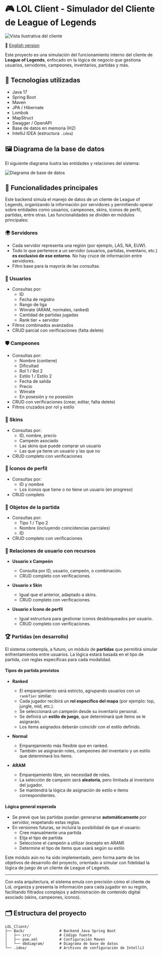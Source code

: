 # 🎮 LOL Client - Simulador del Cliente de League of Legends

![Vista ilustrativa del cliente](Back/docs/imgs/lolclient.jpg)

📄 [English version](Back/docs/README.en.md)

Este proyecto es una simulación del funcionamiento interno del cliente de **League of Legends**, enfocado en la lógica de negocio que gestiona usuarios, servidores, campeones, inventarios, partidas y más.

## 🚀 Tecnologías utilizadas

- Java 17
- Spring Boot
- Maven
- JPA / Hibernate
- Lombok
- MapStruct
- Swagger / OpenAPI
- Base de datos en memoria (H2)
- IntelliJ IDEA (estructura `.idea`)

## 🖼️ Diagrama de la base de datos

El siguiente diagrama ilustra las entidades y relaciones del sistema:

![Diagrama de base de datos](Back/docs/imgs/LoL.drawio.png)

## 🧠 Funcionalidades principales

Este backend simula el manejo de datos de un cliente de League of Legends, organizando la información por servidores y permitiendo operar sobre entidades como usuarios, campeones, skins, íconos de perfil, partidas, entre otras. Las funcionalidades se dividen en módulos principales:

### 🌍 Servidores
- Cada servidor representa una región (por ejemplo, LAS, NA, EUW).
- Todo lo que pertenece a un servidor (usuarios, partidas, inventario, etc.) **es exclusivo de ese entorno**. No hay cruce de información entre servidores.
- Filtro base para la mayoría de las consultas.

### 👤 Usuarios
- Consultas por:
  - ID
  - Fecha de registro
  - Rango de liga
  - Winrate (ARAM, normales, ranked)
  - Cantidad de partidas jugadas
  - Rank tier + servidor
- Filtros combinados avanzados
- CRUD parcial con verificaciones (falta delete)

### 🛡️ Campeones
- Consultas por:
  - Nombre (contiene)
  - Dificultad
  - Rol 1 / Rol 2
  - Estilo 1 / Estilo 2
  - Fecha de salida
  - Precio
  - Winrate
  - En posesión y no posesión
- CRUD con verificaciones (crear, editar, falta delete)
- Filtros cruzados por rol y estilo

### 🧥 Skins
- Consultas por:
  - ID, nombre, precio
  - Campeón asociado
  - Las skins que puede comprar un usuario
  - Las que ya tiene un usuario y las que no
- CRUD completo con verificaciones

### 💠 Íconos de perfil
- Consultas por:
  - ID y nombre
  - Los íconos que tiene o no tiene un usuario (en progreso)
- CRUD completo

### 🎒 Objetos de la partida
- Consultas por:
  - Tipo 1 / Tipo 2
  - Nombre (incluyendo coincidencias parciales)
  - ID
- CRUD completo con verificaciones

### 🔁 Relaciones de usuario con recursos

- **Usuario x Campeón**  
  - Consulta por ID, usuario, campeón, o combinación.
  - CRUD completo con verificaciones.

- **Usuario x Skin**  
  - Igual que el anterior, adaptado a skins.  
  - CRUD completo con verificaciones.

- **Usuario x Ícono de perfil**  
  - Igual estructura para gestionar íconos desbloqueados por usuario.  
  - CRUD completo con verificaciones.

### 🏆 Partidas (en desarrollo)

El sistema contempla, a futuro, un módulo de **partidas** que permitirá simular enfrentamientos entre usuarios. La lógica estará basada en el tipo de partida, con reglas específicas para cada modalidad.

#### Tipos de partida previstos

- **Ranked**
  - El emparejamiento será estricto, agrupando usuarios con un `rankTier` similar.
  - Cada jugador recibirá un **rol específico del mapa** (por ejemplo: top, jungle, mid, etc.).
  - Se seleccionará un campeón desde su inventario personal.
  - Se definirá un **estilo de juego**, que determinará qué ítems se le asignarán.
  - Los ítems asignados deberán coincidir con el estilo definido.

- **Normal**
  - Emparejamiento más flexible que en ranked.
  - También se asignarán roles, campeones del inventario y un estilo que determinará los ítems.

- **ARAM**
  - Emparejamiento libre, sin necesidad de roles.
  - La selección de campeón será **aleatoria**, pero limitada al inventario del jugador.
  - Se mantendrá la lógica de asignación de estilo e ítems correspondientes.

#### Lógica general esperada

- Se prevé que las partidas puedan generarse **automáticamente** por servidor, respetando estas reglas.
- En versiones futuras, se incluirá la posibilidad de que el usuario:
  - Cree manualmente una partida
  - Elija el tipo de partida
  - Seleccione el campeón a utilizar (excepto en ARAM)
  - Determine el tipo de ítems que usará según su estilo

Este módulo aún no ha sido implementado, pero forma parte de los objetivos de desarrollo del proyecto, orientado a simular con fidelidad la lógica de juego de un cliente de League of Legends.

---

Con esta arquitectura, el sistema emula con precisión cómo el cliente de LoL organiza y presenta la información para cada jugador en su región, facilitando filtrados complejos y administración de contenido digital asociado (skins, campeones, íconos).

## 🗂️ Estructura del proyecto

```plaintext
LOL_Client/
├── Back/                # Backend Java Spring Boot
│   ├── src/             # Código fuente
│   ├── pom.xml          # Configuración Maven
│   └── dbdiagram/       # Diagrama de base de datos
└── .idea/               # Archivos de configuración de IntelliJ
```